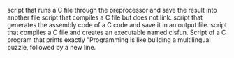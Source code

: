 script that runs a C file through the preprocessor and save the result into another file
script that compiles a C file but does not link.
 script that generates the assembly code of a C code and save it in an output file.
script that compiles a C file and creates an executable named cisfun.
Script of a  C program that prints exactly "Programming is like building a multilingual puzzle, followed by a new line.

